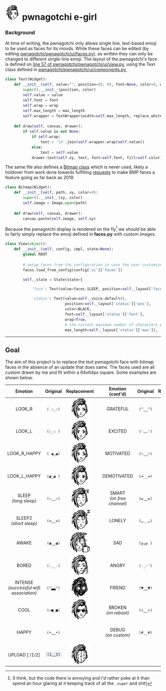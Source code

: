 # <img src="https://github.com/PersephoneKarnstein/egirl-pwnagotchi/blob/master/assets/sideeye.gif?raw=true" height="48"> pwnagotchi e-girl

### Background

At time of writing, the pwnagotchi only allows single line, text-based emoji to be used as faces for its moods. While these faces can be edited (by editing [pwnagotchi/pwnagotchi/ui/faces.py](https://github.com/evilsocket/pwnagotchi/blob/decbeaccb1b3a3b4364204478c7987df0104edf1/pwnagotchi/ui/faces.py)), as written they can only be changed to different single-line emoji. The layout of the pwnagotchi's face is defined on [line 57 of pwnagotchi/pwnagotchi/ui/view.py](https://github.com/evilsocket/pwnagotchi/blob/a5d5533acf9ebf0d70b12b7631b5119aea5b7b3b/pwnagotchi/ui/view.py#L57), using the Text class defined in [pwnagotchi/pwnagotchi/ui/components.py](https://github.com/evilsocket/pwnagotchi/blob/a5d5533acf9ebf0d70b12b7631b5119aea5b7b3b/pwnagotchi/ui/components.py),

```python
class Text(Widget):
    def __init__(self, value="", position=(0, 0), font=None, color=0, wrap=False, max_length=0):
        super().__init__(position, color)
        self.value = value
        self.font = font
        self.wrap = wrap
        self.max_length = max_length
        self.wrapper = TextWrapper(width=self.max_length, replace_whitespace=False) if wrap else None

    def draw(self, canvas, drawer):
        if self.value is not None:
            if self.wrap:
                text = '\n'.join(self.wrapper.wrap(self.value))
            else:
                text = self.value
            drawer.text(self.xy, text, font=self.font, fill=self.color)
```

The same file also defines a [Bitmap class](https://github.com/evilsocket/pwnagotchi/blob/a5d5533acf9ebf0d70b12b7631b5119aea5b7b3b/pwnagotchi/ui/components.py#L14) which is never used, likely a holdover from work done towards fulfilling [requests](https://github.com/evilsocket/pwnagotchi/issues/47) to make BMP faces a feature going as far back as 2019.

```python
class Bitmap(Widget):
    def __init__(self, path, xy, color=0):
        super().__init__(xy, color)
        self.image = Image.open(path)

    def draw(self, canvas, drawer):
        canvas.paste(self.image, self.xy)
```

Because the pwnagotchi display is rendered on the fly[^1] we *should* be able to fairly simply replace the emoji defined in **faces.py** with custom images.

[^1]: (I think, but the code there is annoying and I'd rather poke at it than spend an hour glaring at it keeping track of all the `.super` and shit)

```python
class View(object):
    def __init__(self, config, impl, state=None):
        global ROOT

        # setup faces from the configuration in case the user customized them
        faces.load_from_config(config['ui']['faces'])
```
```python
        self._state = State(state={
```
```python
            'face': Text(value=faces.SLEEP, position=self._layout['face'], color=BLACK, font=fonts.Huge),
```
```python
            'status': Text(value=self._voice.default(),
                           position=self._layout['status']['pos'],
                           color=BLACK,
                           font=self._layout['status']['font'],
                           wrap=True,
                           # the current maximum number of characters per line, assuming each character is 6 pixels wide
                           max_length=self._layout['status']['max']),
```





---
## Goal

The aim of this project is to replace the text pwnagotchi face with bitmap faces in the absence of an update that does same. The faces used are all custom drawn by me and fit within a 64x64px square. Some examples are shown below.


|                                               Emotion                                                |                                                     Original                                                     |                                                                            Replacement                                                                             |     |               Emotion (cont'd)                |  Original  |                                                                            Replacement                                                                             |
| :--------------------------------------------------------------------------------------------------: | :--------------------------------------------------------------------------------------------------------------: | :----------------------------------------------------------------------------------------------------------------------------------------------------------------: | :-: | :-------------------------------------------: | :--------: | :----------------------------------------------------------------------------------------------------------------------------------------------------------------: |
|                                                LOOK_R                                                |                                                     `( ⚆_⚆)`                                                     |                              ![Look_R](https://github.com/PersephoneKarnstein/egirl-pwnagotchi/blob/master/faces/LOOK-R.png?raw=true)                              |     |                   GRATEFUL                    |  `(^‿‿^)`  | ![Grateful](https://github.com/PersephoneKarnstein/egirl-pwnagotchi/blob/master/faces/GRATEFUL.png?raw=true) <!-- I refuse to draw her doing aheago. fight me. --> |
|                                                LOOK_L                                                |                                                     `(☉_☉ )`                                                     |                              ![Look_L](https://github.com/PersephoneKarnstein/egirl-pwnagotchi/blob/master/faces/LOOK-L.png?raw=true)                              |     |      EXCITED <!-- on_unread_messages -->      |  `(ᵔ◡◡ᵔ)`  |                             ![Excited](https://github.com/PersephoneKarnstein/egirl-pwnagotchi/blob/master/faces/EXCITED.png?raw=true)                             |
|                                             LOOK_R_HAPPY                                             |                                                     `( ◕‿◕)`                                                     |                        ![Look_R_Happy](https://github.com/PersephoneKarnstein/egirl-pwnagotchi/blob/master/faces/LOOK-R-HAPPY.png?raw=true)                        |     |                   MOTIVATED                   |  `(☼‿‿☼)`  |                                                   <!--probably just going to reuse 'happy' when I do that one-->                                                   |
|                                             LOOK_L_HAPPY                                             |                                                     `(◕‿◕ )`                                                     |                        ![Look_L_Happy](https://github.com/PersephoneKarnstein/egirl-pwnagotchi/blob/master/faces/LOOK-L-HAPPY.png?raw=true)                        |     |                  DEMOTIVATED                  |  `(≖__≖)`  |                               ![Bored](https://github.com/PersephoneKarnstein/egirl-pwnagotchi/blob/master/faces/BORED.png?raw=true)                               |
|                            SLEEP <!-- long sleep --> <br/> *(long sleep)*                            |                                                     `(⇀‿‿↼)`                                                     |                               ![Sleep](https://github.com/PersephoneKarnstein/egirl-pwnagotchi/blob/master/faces/SLEEP.png?raw=true)                               |     |        SMART <br/> *(on free channel)*        |  `(✜‿‿✜)`  |                               ![Smart](https://github.com/PersephoneKarnstein/egirl-pwnagotchi/blob/master/faces/SMART.png?raw=true)                               |
|                          SLEEP2 <!-- short sleep --> <br/> *(short sleep)*                           |                                                     `(≖‿‿≖)`                                                     |                              ![Sleep2](https://github.com/PersephoneKarnstein/egirl-pwnagotchi/blob/master/faces/SLEEP2.png?raw=true)                              |     |                    LONELY                     |  `(ب__ب)`  |                                                                                                                                                                    |
|                                                AWAKE                                                 |                                                     `(◕‿‿◕)`                                                     |                               ![Awake](https://github.com/PersephoneKarnstein/egirl-pwnagotchi/blob/master/faces/AWAKE.png?raw=true)                               |     |             SAD <!-- on_miss -->              |  `(╥☁╥ )`  |                                 ![Sad](https://github.com/PersephoneKarnstein/egirl-pwnagotchi/blob/master/faces/SAD.png?raw=true)                                 |
|                                                BORED                                                 |                                                     `(-__-)`                                                     |                               ![Bored](https://github.com/PersephoneKarnstein/egirl-pwnagotchi/blob/master/faces/BORED.png?raw=true)                               |     |                     ANGRY                     |  `(-_-')`  |                               ![Angry](https://github.com/PersephoneKarnstein/egirl-pwnagotchi/blob/master/faces/ANGRY.png?raw=true)                               |
| INTENSE <!-- on_assoc : post auth, data transfer can begin --> <br/> *(successful wifi association)* |                                                     `(°▃▃°)`                                                     | ![Avatar](https://github.com/PersephoneKarnstein/egirl-pwnagotchi/blob/master/faces/AVATAR.png?raw=true) <!-- There's also an Anonymous one you could use here --> |     |                    FRIEND                     |  `(♥‿‿♥)`  |                              ![Friend](https://github.com/PersephoneKarnstein/egirl-pwnagotchi/blob/master/faces/FRIEND.png?raw=true)                              |
|                                       COOL <!-- on_deauth -->                                        |                                                     `(⌐■_■)`                                                     |                                ![Cool](https://github.com/PersephoneKarnstein/egirl-pwnagotchi/blob/master/faces/COOL.png?raw=true)                                |     | BROKEN <!-- on_reboot --> <br/> *(on reboot)* |  `(☓‿‿☓)`  |                              ![Broken](https://github.com/PersephoneKarnstein/egirl-pwnagotchi/blob/master/faces/BROKEN.png?raw=true)                              |
|                                    HAPPY <!-- new handshakes -->                                     |                                                     `(•‿‿•)`                                                     |                               <!--\![Happy](https://github.com/PersephoneKarnstein/egirl-pwnagotchi/blob/master/faces/HAPPY.png?raw=true)-->                       |     | DEBUG <!-- on_custom --> <br/> *(on custom)*  |  `(#__#)`  |                               ![Debug](https://github.com/PersephoneKarnstein/egirl-pwnagotchi/blob/master/faces/DEBUG.png?raw=true)                               |
|                                            UPLOAD [ /1/2]                                            | <img src="https://github.com/PersephoneKarnstein/egirl-pwnagotchi/blob/master/assets/upload-old.gif" width="60"> |                         <img src="https://github.com/PersephoneKarnstein/egirl-pwnagotchi/blob/master/assets/upload-new.gif" height="64">                          |     |                                               |            |                                                                                                                                                                    |
